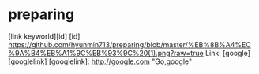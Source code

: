 # preparing  
[link keyworld][id]
[id]: https://github.com/hyunmin713/preparing/blob/master/%EB%8B%A4%EC%9A%B4%EB%A1%9C%EB%93%9C%20(1).png?raw=true
Link: [google][googlelink]
[googlelink]: http://google.com "Go,google"
